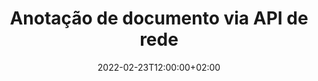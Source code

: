 ---
############################# Static ############################
layout: "product"
date: 2022-02-23T12:00:00+02:00
draft: false

product: "Annotation"
product_tag: "annotation"
platform: "Net"
platform_tag: "net"

############################# Head ############################
head_title: "API de anotação de documento líquido | Exibir e anotar PDF Word Excel Imagens PPTX"
head_description: "API de anotação de documentos da rede. Visualize, marque, comente e anote PDF Word DOCX, Excel XLSX, PPTX, EML EMLX, VSS VSD, OTP, CAD e formatos de arquivo de imagem."

############################# Header ##########################
title: "Anotação de documento via API de rede"
description: "Crie aplicativos de rede com recursos para visualizar e anotar PDF, HTML, MS Office e outros formatos de documento sem instalar nenhum software externo."
button:
    enable: true
    icon: "fas fa-arrow-down"
    label: "Baixar Teste Gratuito"
    link: "https://downloads.groupdocs.com/annotation/net"

############################# SubMenu #########################
submenu:
    enable: true
    
    left:
        img_alt: "GroupDocs.Annotation for Net"
        image: "https://www.groupdocs.cloud/templates/groupdocs/images/product-logos/groupdocs-annotation-net.png"
        product: "GroupDocs.Annotation"
        platform: "Net"

    middle:
        button:
            # button loop
            - link: "#features"
              text: "Características"

            # button loop
            - link: "https://products.groupdocs.app/annotation"
              text: "Demonstrações ao vivo"

            # button loop
            - link: "https://purchase.groupdocs.com/pricing/annotation/net"
              text: "Preços"

    right:
        link_download: "https://downloads.groupdocs.com/annotation"
        link_learn: "https://docs.groupdocs.com/annotation/net/"
        link_buy: "https://purchase.groupdocs.com"

############################# Overview ############################
overview:
    enable: true
    content: |
      GroupDocs.Annotation Net API é um produto que permite trabalhar com anotações em documentos em diferentes plataformas e sistemas operacionais, como Android, MacOS, Linux, Windows. GroupDocs.Annotation fornece uma biblioteca com API simples que oferece muitas vantagens: por exemplo, se você precisa manter os dados confidenciais ou escolher quanta energia precisa para trabalhar com a biblioteca, ou alterar parcialmente o trabalho com anotações, a biblioteca é muito leve e flexível.

      GroupDocs.Annotation for Net API permite que você trabalhe com diferentes tipos de anotações, que incluem: Texto, Polilinha, Área, Sublinhado, Ponto, Marca d'água, Seta, Elipse, Substituição de Texto, Distância, Campo de Texto, Redação de Recursos etc. formatos de documentos populares, como: PDF, HTML, Microsoft Office Word, planilhas do Excel, apresentações do PowerPoint, Visio, e-mails do Outlook, imagens, metarquivos, desenhos CAD e vários outros formatos. A API fornece a capacidade de obter miniaturas de páginas de documentos e oferece suporte à importação e exportação de anotações de e para arquivos PDF.

      Usando a biblioteca, você pode adicionar, editar, extrair e excluir anotações de documentos, girar documentos, alterar a solução de miniaturas e esta não é uma lista completa de todas as possibilidades. Ele também oferece um conjunto abrangente de objetos de dados para personalizar as propriedades de anotação de acordo com seus requisitos em todos os formatos de documento suportados.

      Trabalhar com o GroupDocs.Annotation for Net API é muito simples e consiste em apenas algumas etapas básicas. Primeiro, você precisa configurar uma licença, depois selecionar o arquivo com o qual deseja trabalhar, manipular de alguma forma as anotações do documento (excluir/editar/extrair/excluir) e salvar o resultado. Para obter mais informações, consulte a documentação do produto ou nosso conjunto de exemplos.
      
      GroupDocs.Annotation é atualizado regularmente e fornece suporte para seus clientes, você é sempre bem-vindo para nos fazer perguntas ou enviar suas ideias ou nos contar sobre suas necessidades de algo novo e teremos o prazer de implementá-lo em nossas novas versões.
    tabs:
      enable: true
      
      ## TAB ONE ##
      tab_one:
        description: |
          A seguir está uma visão geral do GroupDocs.Annotation for Net:
      
        right:
          enable: true
          icon: "fab fa-html5"
          title:  Visão geral
          content: |
            * Adicionar anotações
            * Anotações de exportação 
            * Anotações de importação
            * Comentários baseados em respostas
            * Compatibilidade de anotação
      
      ## TAB TWO ##
      tab_two:
        description: |
          GroupDocs.Annotation for Net suporta todos os [formatos de arquivo de documento populares](https://docs.groupdocs.com/annotation/Net/supported-document-formats/), incluindo: Microsoft Office, PDF, imagens e muitos outros.

        left:
          enable: true
          table:
            # table loop
            - title: "Microsoft Office Formats"
              content: |
                * **Word**: [DOC](/annotation/net/doc/), [DOCX](/annotation/net/docx/), [DOCM](/annotation/net/docm/), [DOT](/annotation/net/dot/), [DOTX](/annotation/net/dotx/), [RTF](/annotation/net/rtf/)
                * **Excel**: [XLS](/annotation/net/xls/), [XLSX](/annotation/net/xlsx/), [XLSB](/annotation/net/xlsb/), [XLSM](/annotation/net/xlsm/)
                * **PowerPoint**: [PPT](/annotation/net/ppt/), [PPTX](/annotation/net/pptx/), [PPS](/annotation/net/pps/), [PPSX](/annotation/net/ppsx/), [POTM](/annotation/net/potm/), [POTX](/annotation/net/potx/), [PPSM](/annotation/net/ppsm/), [PPTM](/annotation/net/pptm/), [WMF](/annotation/net/wmf/), [EMF](/annotation/net/emf/)
                * **Outlook**: [EML](/annotation/net/eml/), [EMLX](/annotation/net/emlx/), [MSG](/annotation/net/msg/)
                * **Visio**: [VSS](/annotation/net/vss/), [VST](/annotation/net/vst/), [VSD](/annotation/net/vsd/), [VSDX](/annotation/net/vsdx/), [VSX](/annotation/net/vsx/)

        right:
          enable: true
          table:
            # table loop
            - title: "Other Formats"
              content: |
                * **Portable**: [PDF](/annotation/net/pdf/) (PDF/A-1a, PDF/A-1b, PDF/A-2a)
                * **OpenDocument**: [ODT](/annotation/net/odt/), [ODS](/annotation/net/ods/), [ODP](/annotation/net/odp/)
                * **Images**: [BMP](/annotation/net/bmp/), [JPG](/annotation/net/jpg/), [JPEG](/annotation/net/jpeg/), [TIFF](/annotation/net/tiff/), [TIF](/annotation/net/tif/), [PNG](/annotation/net/png/), [GIF](/annotation/net/gif/), [DCM](/annotation/net/dcm/), [DICOM](/annotation/net/dicom/)
                * **AutoCAD**: [DWG](/annotation/net/dwg/), [DXF](/annotation/net/dxf/), [CAD](/annotation/net/cad/)
                * **Other**: [HTM](/annotation/net/htm/), [HTML](/annotation/net/html/), [CSV](/annotation/net/csv/), [DJVU](/annotation/net/djvu/), [OTP](/annotation/net/otp/), [OTT](/annotation/net/ott/)

      ## TAB THREE ##
      tab_three:
        description: |
          GroupDocs.Annotation for Net oferece suporte aos seguintes sistemas operacionais, estruturas e gerenciadores de pacotes:
        
        left:
          enable: true
          table:
            # table loop
            - icon: "fab fa-windows"
              title:  Sistemas operacionais
              content: |
                * Windows Desktop (x86 & x64)
                * Windows Server (x86 & x64)
                * Windows Azure
                * Linux
                * MacOS

            # table loop
            - icon: "fas fa-code"
              title:  Estruturas suportadas
              content: |
                * .NET Standard 2.0
                * .NET Framework 2.0 or higher
                * .NET Core 2.0 or higher
                * Mono Framework 1.2 or higher

        right:
          enable: true
          table:
            # table loop
            - icon: "fas fa-box"
              title:  Gerenciador de pacotes
              content: |
                * NuGet
            
            # table loop
            - icon: "fas fa-tools"
              title:  Ambientes de Desenvolvimento
              content: |
                * Microsoft Visual Studio
                * Xamarin.Android
                * Xamarin.IOS
                * Xamarin.Mac
                * MonoDevelop

############################# Features ############################
features:
    enable: true
    title: GroupDocs.Annotation para recursos de rede

    feature:
      # feature loop
      - icon: "fas fa-copy"
        link: "https://docs.groupdocs.com/annotation/net/basic-usage/"
        content: Adicionar, editar e remover anotações e respostas

      # feature loop
      - icon: "fas fa-eye"
        link: "https://docs.groupdocs.com/annotation/net/export-annotations/"
        content: Exportar anotações para documento

      # feature loop
      - icon: "fas fa-bolt"
        link: "https://docs.groupdocs.com/annotation/net/evaluation-limitations-and-licensing-of-groupdocs-annotation/"
        content: Licença medida - Faturamento controlado pagando de acordo com o uso da API
      
      # feature loop
      - icon: "fas fa-code"
        link: "https://docs.groupdocs.com/annotation/net/extract-annotations-from-document/"
        content: Chamada de função única para buscar todas as anotações de um documento

      # feature loop
      - icon: "fas fa-cloud"
        link: "https://docs.groupdocs.com/annotation/net/add-point-annotation/"
        content: Atribuir valor à anotação de ponto ou mover valor de ponto existente

      # feature loop
      - icon: "fas fa-remove-format"
        link: "https://docs.groupdocs.com/annotation/net/add-link-annotation/"
        content: Adicionar anotação de link a slides PDF, Word e PowerPoint

      # feature loop
      - icon: "fas fa-comment-slash"
        link: "https://docs.groupdocs.com/annotation/net/basic-usage/"
        content: Definir a cor de fundo de uma anotação ou remover todas as anotações do documento

      # feature loop
      - icon: "fas fa-border-all"
        link: "https://docs.groupdocs.com/annotation/net/generate-document-pages-preview/"
        content: Faça anotações em arquivos PDF com precisão – Obtenha representação de imagem de documentos PDF e visualizações de páginas de cache

      # feature loop
      - icon: "fas fa-wrench"
        link: "https://docs.groupdocs.com/annotation/net/import-annotations/"
        content: Obtenha as coordenadas de texto da anotação de texto na representação de imagem do documento

      # feature loop
      - icon: "fas fa-columns"
        link: "https://docs.groupdocs.com/annotation/net/add-area-annotation/"
        content: Vincule os comentários do usuário à anotação da área e suporte para comentários aninhados

      # feature loop
      - icon: "fas fa-file-word"
        link: "https://docs.groupdocs.com/annotation/net/add-arrow-annotation/"
        content: Use a anotação de seta para apontar para um conteúdo específico

      # feature loop
      - icon: "fas fa-envelope"
        link: "https://docs.groupdocs.com/annotation/net/add-distance-annotation/"
        content: Use a anotação de distância para desenhar uma linha que represente a distância entre os objetos

      # feature loop
      - icon: "fas fa-print"
        link: "https://docs.groupdocs.com/annotation/net/add-point-annotation/"
        content: Anotação baseada em pontos que, quando clicada, abre uma janela para adicionar comentários

      # feature loop
      - icon: "fas fa-file-archive"
        link: "https://docs.groupdocs.com/annotation/net/add-polyline-annotation/"
        content: Crie uma sequência conectada de segmentos de linha criados como uma anotação de polilinha

      # feature loop
      - icon: "fas fa-lock"
        link: "https://docs.groupdocs.com/annotation/net/add-ellipse-annotation/"
        content: Crie segmentos de linha reta, segmentos de arco ou uma combinação de ambos

      # feature loop
      - icon: "fas fa-file-code"
        link: "https://docs.groupdocs.com/annotation/net/add-area-annotation/"
        content: Marcar áreas do documento propostas para redação
      
      # feature loop
      - icon: "fas fa-fill-drip"
        link: "https://docs.groupdocs.com/annotation/net/add-image-annotation/"
        content: Adicionar anotação de imagem a PDF, diagramas, Word, Excel, apresentações e imagens

      # feature loop
      - icon: "fas fa-file-excel"
        link: "https://docs.groupdocs.com/annotation/net/add-annotation-to-the-document/"
        content: Adicionar campo de texto e carimbo baseado em texto ou marca d'água no documento

      # feature loop
      - icon: "fas fa-heading"
        link: "https://docs.groupdocs.com/annotation/net/add-annotation-to-the-document/"
        content: Risque, sublinhe ou substitua um texto específico em um documento

      # feature loop
      - icon: "fas fa-project-diagram"
        link: "https://docs.groupdocs.com/annotation/net/update-annotations/"
        content: Redimensione a anotação atribuindo novos parâmetros de altura e largura

      # feature loop
      - icon: "fas fa-cube"
        link: "https://docs.groupdocs.com/annotation/net/generate-document-pages-preview/"
        content: Obtenha miniaturas de páginas de documentos. Gerencie uma variedade de documentos anotados para imagens e diagramas

      # feature loop
      - icon: "fab fa-uncharted"
        link: "https://docs.groupdocs.com/annotation/net/export-annotations/"
        content: Exportar anotações para e trabalhar com arquivos TIFF de várias páginas
  
      # feature loop
      - icon: "fab fa-uncharted"
        link: "https://docs.groupdocs.com/annotation/net/add-watermark-annotation/"
        content: Ajustar alinhamento vertical e horizontal para anotação de marca d'água
  
      # feature loop
      - icon: "fab fa-uncharted"
        link: "https://docs.groupdocs.com/annotation/net/add-text-field-annotation/"
        content: Adicionar alinhamento horizontal de texto para campo de texto

      # feature loop
      - icon: "fab fa-uncharted"
        link: "https://docs.groupdocs.com/annotation/net/document-text-info/"
        content: Obtenha informações sobre as linhas de texto do documento (texto, largura, altura, recuos)

    more_feature:
      # more_feature_loop
      - title: Suporte para vários tipos de anotação
        content: |
          GroupDocs.Annotation for .NET permite que você trabalhe com vários tipos de anotações. Isso dá liberdade e facilidade de comunicação enquanto colabora com sua equipe nas tarefas. Você pode usar anotações, como anotação de área (marcar uma área como retângulo e adicionar notas a ela), anotação de ponto (colocar comentários em qualquer ponto do documento), anotação de texto (adicionar comentário ao texto selecionado), anotação riscada/sublinhada ( aplicado a um parágrafo), anotação de polilinha (desenhar formas e linhas à mão livre), anotação de seta (ponteiro de seta com comentários anexados), anotação de elipse (exibir texto dentro da elipse), anotação de distância (desenhar uma linha que representa a distância entre objetos), link anotação (adicione links da web para formatos de documento suportados) e anotação de marca d'água (carimbo de texto ou marca d'água podem ser adicionados ao documento).

          ```cs
          // Initialize list of AnnotationInfo
          List<AnnotationInfo> annotations = new List<AnnotationInfo>();
          // Initialize text annotation
          AnnotationInfo textAnnotation = new AnnotationInfo
          {
            Box = new Rectangle((float)265.44, (float)153.86, 206, 36), Type = AnnotationType.Text 
          };
          // Add annotation to list
          annotations.Add(textAnnotation);
          // Get input file stream
          Stream inputFile = new FileStream("D:/input.pdf", FileMode.Open, File
          .ReadWrite);
          // Export annotation and save output file
          CommonUtilities.SaveOutputDocument(inputFile, annotations, DocumentType.Pdf);
          ```

############################# Support ############################
support:
    enable: true

############################# Solutions ############################
solutions:
    enable: true
    title: GroupDocs.Annotation oferece APIs de visualização de documentos para outros ambientes de desenvolvimento populares

    solution:
        # solution loop
        - img_alt: "GroupDocs.Annotation for Java"
          image: "https://www.groupdocs.cloud/templates/groupdocs/images/product-logos/groupdocs-annotation-java.png"
          product: "GroupDocs.Annotation"
          platform: "Java"
          link: "/annotation/java/"

############################# Back to top ###############################
back_to_top:
  enable: true
---